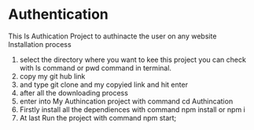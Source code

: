 # Authentication

This Is Authication Project to authinacte the user on any website 
\
Installation process

1. select  the directory where you want to kee this project you can check with ls command or pwd command in terminal.
2. copy my git hub link
3. and type git clone and my copyied link and hit enter
4. after all the downloading process
5. enter into My Authincation project with command cd Authincation
6. Firstly install all the dependiences with command npm install or npm i
7. At last Run the project with command npm start;


   
